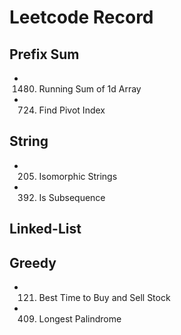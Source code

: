 # Leetcode Record

## Prefix Sum
* 1480. Running Sum of 1d Array
* 724. Find Pivot Index

## String
* 205. Isomorphic Strings
* 392. Is Subsequence

## Linked-List


## Greedy
* 121. Best Time to Buy and Sell Stock
* 409. Longest Palindrome
